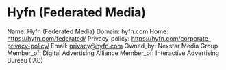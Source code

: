 
# Hyfn (Federated Media)

Name: Hyfn (Federated Media)
Domain: hyfn.com
Home: https://hyfn.com/federated/
Privacy_policy: https://hyfn.com/corporate-privacy-policy/
Email: privacy@hyfn.com
Owned_by: Nexstar Media Group
Member_of: Digital Advertising Alliance
Member_of: Interactive Advertising Bureau (IAB)
